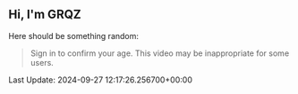 ## Hi, I'm GRQZ
Here should be something random:  
> Sign in to confirm your age. This video may be inappropriate for some users.


Last Update: 2024-09-27 12:17:26.256700+00:00
